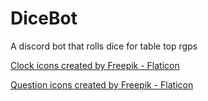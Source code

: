 # DiceBot
A discord bot that rolls dice for table top rgps

<a href="https://www.flaticon.com/free-icons/clock" title="clock icons">Clock icons created by Freepik - Flaticon</a>

<a href="https://www.flaticon.com/free-icons/question" title="question icons">Question icons created by Freepik - Flaticon</a>